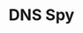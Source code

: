 ---
blog: https://dnsspy.io/blog
logohandle: dnsspyio
sort: dnsspy
title: DNS Spy
twitter: https://x.com/dnsspy
website: https://dnsspy.io/
---